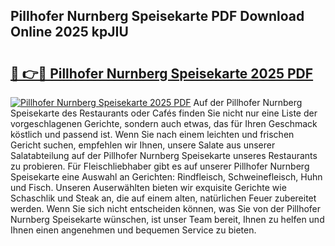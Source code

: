 ## Pillhofer Nurnberg Speisekarte PDF Download Online 2025 kpJIU

# <h2><a href="http://gc8m6l.nevu.top/?p=Pillhofer+Nurnberg+Speisekarte">🔗 👉🔴 Pillhofer Nurnberg Speisekarte 2025 PDF</a></h2>

[![Pillhofer Nurnberg Speisekarte 2025 PDF](https://i.imgur.com/dBaPXMq.png)](http://gc8m6l.nevu.top/?p=Pillhofer+Nurnberg+Speisekarte)
Auf der Pillhofer Nurnberg Speisekarte des Restaurants oder Cafés finden Sie nicht nur eine Liste der vorgeschlagenen Gerichte, sondern auch etwas, das für Ihren Geschmack köstlich und passend ist. Wenn Sie nach einem leichten und frischen Gericht suchen, empfehlen wir Ihnen, unsere Salate aus unserer Salatabteilung auf der Pillhofer Nurnberg Speisekarte unseres Restaurants zu probieren. Für Fleischliebhaber gibt es auf unserer Pillhofer Nurnberg Speisekarte eine Auswahl an Gerichten: Rindfleisch, Schweinefleisch, Huhn und Fisch. Unseren Auserwählten bieten wir exquisite Gerichte wie Schaschlik und Steak an, die auf einem alten, natürlichen Feuer zubereitet werden. Wenn Sie sich nicht entscheiden können, was Sie von der Pillhofer Nurnberg Speisekarte wünschen, ist unser Team bereit, Ihnen zu helfen und Ihnen einen angenehmen und bequemen Service zu bieten.
